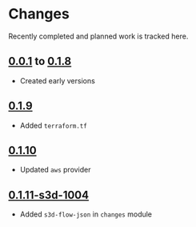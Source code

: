 # Changes
Recently completed and planned work is tracked here.

## [0.0.1](.) to [0.1.8](.)
- Created early versions

## [0.1.9](.)
- Added `terraform.tf`

## [0.1.10](.)
- Updated `aws` provider

## [0.1.11-s3d-1004](.)
- Added `s3d-flow-json` in `changes` module
